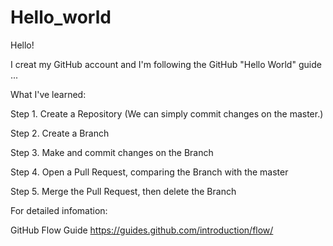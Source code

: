 # Hello_world

Hello!

I creat my GitHub account and I'm following the GitHub "Hello World" guide ...

What I've learned:

Step 1. Create a Repository (We can simply commit changes on the master.)

Step 2. Create a Branch

Step 3. Make and commit changes on the Branch

Step 4. Open a Pull Request, comparing the Branch with the master

Step 5. Merge the Pull Request, then delete the Branch


For detailed infomation:

GitHub Flow Guide https://guides.github.com/introduction/flow/
